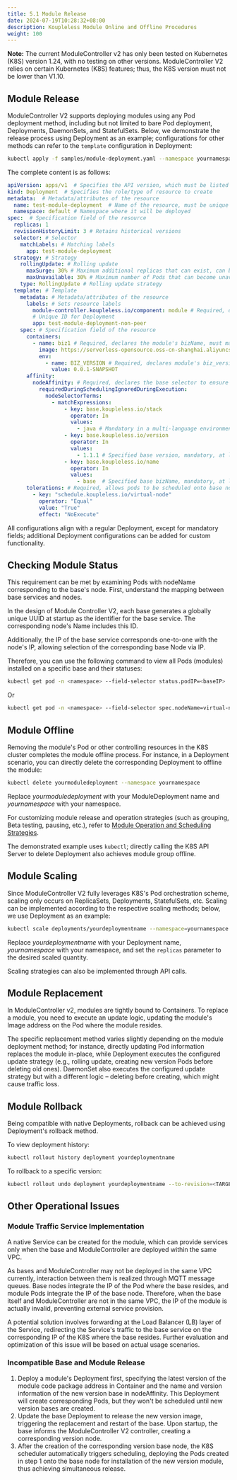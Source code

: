 ```yaml
---
title: 5.1 Module Release
date: 2024-07-19T10:28:32+08:00
description: Koupleless Module Online and Offline Procedures
weight: 100
---
```


**Note:** The current ModuleController v2 has only been tested on Kubernetes (K8S) version 1.24, with no testing on other versions. ModuleController V2 relies on certain Kubernetes (K8S) features; thus, the K8S version must not be lower than V1.10.

## Module Release

ModuleController V2 supports deploying modules using any Pod deployment method, including but not limited to bare Pod deployment, Deployments, DaemonSets, and StatefulSets. Below, we demonstrate the release process using Deployment as an example; configurations for other methods can refer to the `template` configuration in Deployment:

```bash
kubectl apply -f samples/module-deployment.yaml --namespace yournamespace
```

The complete content is as follows:

```yaml
apiVersion: apps/v1  # Specifies the API version, which must be listed in `kubectl api-versions`
kind: Deployment  # Specifies the role/type of resource to create
metadata:  # Metadata/attributes of the resource
  name: test-module-deployment  # Name of the resource, must be unique within the same namespace
  namespace: default # Namespace where it will be deployed
spec:  # Specification field of the resource
  replicas: 1
  revisionHistoryLimit: 3 # Retains historical versions
  selector: # Selector
    matchLabels: # Matching labels
      app: test-module-deployment
  strategy: # Strategy
    rollingUpdate: # Rolling update
      maxSurge: 30% # Maximum additional replicas that can exist, can be a percentage or an integer
      maxUnavailable: 30% # Maximum number of Pods that can become unavailable during the update, can be a percentage or an integer
    type: RollingUpdate # Rolling update strategy
  template: # Template
    metadata: # Metadata/attributes of the resource
      labels: # Sets resource labels
        module-controller.koupleless.io/component: module # Required, declares Pod type for management by module controller
        # Unique ID for Deployment
        app: test-module-deployment-non-peer
    spec: # Specification field of the resource
      containers:
        - name: biz1 # Required, declares the module's bizName, must match the artifactId declared in pom.xml
          image: https://serverless-opensource.oss-cn-shanghai.aliyuncs.com/module-packages/stable/biz1-web-single-host-0.0.1-SNAPSHOT-ark-biz.jar
          env:
            - name: BIZ_VERSION # Required, declares module's biz_version, value must match the version declared in pom.xml
              value: 0.0.1-SNAPSHOT
      affinity:
        nodeAffinity: # Required, declares the base selector to ensure modules are scheduled onto designated bases
          requiredDuringSchedulingIgnoredDuringExecution:
            nodeSelectorTerms:
              - matchExpressions:
                  - key: base.koupleless.io/stack
                    operator: In
                    values:
                      - java # Mandatory in a multi-language environment, specifies the tech stack
                  - key: base.koupleless.io/version
                    operator: In
                    values:
                      - 1.1.1 # Specified base version, mandatory, at least one required
                  - key: base.koupleless.io/name
                    operator: In
                    values:
                      - base  # Specified base bizName, mandatory, at least one required
      tolerations: # Required, allows pods to be scheduled onto base nodes
        - key: "schedule.koupleless.io/virtual-node"
          operator: "Equal"
          value: "True"
          effect: "NoExecute"
```

All configurations align with a regular Deployment, except for mandatory fields; additional Deployment configurations can be added for custom functionality.

## Checking Module Status

This requirement can be met by examining Pods with nodeName corresponding to the base's node. First, understand the mapping between base services and nodes.

In the design of Module Controller V2, each base generates a globally unique UUID at startup as the identifier for the base service. The corresponding node's Name includes this ID.

Additionally, the IP of the base service corresponds one-to-one with the node's IP, allowing selection of the corresponding base Node via IP.

Therefore, you can use the following command to view all Pods (modules) installed on a specific base and their statuses:

```bash
kubectl get pod -n <namespace> --field-selector status.podIP=<baseIP>
```

Or

```bash
kubectl get pod -n <namespace> --field-selector spec.nodeName=virtual-node-<baseUUID>
```

## Module Offline

Removing the module's Pod or other controlling resources in the K8S cluster completes the module offline process. For instance, in a Deployment scenario, you can directly delete the corresponding Deployment to offline the module:

```bash
kubectl delete yourmoduledeployment --namespace yournamespace
```

Replace _yourmoduledeployment_ with your ModuleDeployment name and _yournamespace_ with your namespace.

For customizing module release and operation strategies (such as grouping, Beta testing, pausing, etc.), refer to [Module Operation and Scheduling Strategies](/docs/tutorials/module-operation-v2/operation-and-scheduling-strategy/).

The demonstrated example uses `kubectl`; directly calling the K8S API Server to delete Deployment also achieves module group offline.

## Module Scaling

Since ModuleController V2 fully leverages K8S's Pod orchestration scheme, scaling only occurs on ReplicaSets, Deployments, StatefulSets, etc. Scaling can be implemented according to the respective scaling methods; below, we use Deployment as an example:

```bash
kubectl scale deployments/yourdeploymentname --namespace=yournamespace --replicas=3
```

Replace _yourdeploymentname_ with your Deployment name, _yournamespace_ with your namespace, and set the `replicas` parameter to the desired scaled quantity.

Scaling strategies can also be implemented through API calls.

## Module Replacement

In ModuleController v2, modules are tightly bound to Containers. To replace a module, you need to execute an update logic, updating the module's Image address on the Pod where the module resides.

The specific replacement method varies slightly depending on the module deployment method; for instance, directly updating Pod information replaces the module in-place, while Deployment executes the configured update strategy (e.g., rolling update, creating new version Pods before deleting old ones). DaemonSet also executes the configured update strategy but with a different logic – deleting before creating, which might cause traffic loss.

## Module Rollback

Being compatible with native Deployments, rollback can be achieved using Deployment's rollback method.

To view deployment history:

```bash
kubectl rollout history deployment yourdeploymentname
```

To rollback to a specific version:

```bash
kubectl rollout undo deployment yourdeploymentname --to-revision=<TARGET_REVISION>
```

## Other Operational Issues

### Module Traffic Service Implementation

A native Service can be created for the module, which can provide services only when the base and ModuleController are deployed within the same VPC.

As bases and ModuleController may not be deployed in the same VPC currently, interaction between them is realized through MQTT message queues. Base nodes integrate the IP of the Pod where the base resides, and module Pods integrate the IP of the base node. Therefore, when the base itself and ModuleController are not in the same VPC, the IP of the module is actually invalid, preventing external service provision.

A potential solution involves forwarding at the Load Balancer (LB) layer of the Service, redirecting the Service's traffic to the base service on the corresponding IP of the K8S where the base resides. Further evaluation and optimization of this issue will be based on actual usage scenarios.

### Incompatible Base and Module Release

1. Deploy a module's Deployment first, specifying the latest version of the module code package address in Container and the name and version information of the new version base in nodeAffinity.
   This Deployment will create corresponding Pods, but they won't be scheduled until new version bases are created.
2. Update the base Deployment to release the new version image, triggering the replacement and restart of the base. Upon startup, the base informs the ModuleController V2 controller, creating a corresponding version node.
3. After the creation of the corresponding version base node, the K8S scheduler automatically triggers scheduling, deploying the Pods created in step 1 onto the base node for installation of the new version module, thus achieving simultaneous release.
   
<br/>
<br/>
